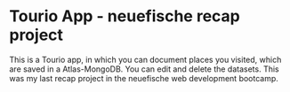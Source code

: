 # Tourio App - neuefische recap project

This is a Tourio app, in which you can document places you visited, which are saved in a Atlas-MongoDB. You can edit and delete the datasets. This was my last recap project in the neuefische web development bootcamp.
